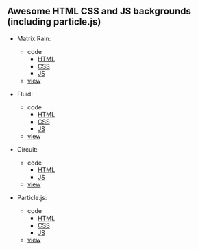 ## Awesome HTML CSS and JS backgrounds (including particle.js)

* Matrix Rain:
    * code
      * [HTML](https://github.com/26prajval98/backgrounds/blob/master/matrix.html)
      * [CSS](https://github.com/26prajval98/backgrounds/blob/master/css/matrix.css)
      * [JS](https://github.com/26prajval98/backgrounds/blob/master/js/matrix.js)
    * [view](https://26prajval98.github.io/backgrounds/matrix.html)

* Fluid:
    * code
      * [HTML](https://github.com/26prajval98/backgrounds/blob/master/fluid.html)
      * [CSS](https://github.com/26prajval98/backgrounds/blob/master/css/fluid.css)
      * [JS](https://github.com/26prajval98/backgrounds/blob/master/js/fluid.js)
    * [view](https://26prajval98.github.io/backgrounds/fluid.html)

* Circuit:
    * code
      * [HTML](https://github.com/26prajval98/backgrounds/blob/master/ciruit.html)
      * [JS](https://github.com/26prajval98/backgrounds/blob/master/js/ciruit.js)
    * [view](https://26prajval98.github.io/backgrounds/circuit.html)

* Particle.js:
    * code
      * [HTML](https://github.com/26prajval98/backgrounds/blob/master/particle.html)
      * [CSS](https://github.com/26prajval98/backgrounds/blob/master/css/particle.css)
      * [JS](https://github.com/26prajval98/backgrounds/blob/master/js/particle.js)
    * [view](https://26prajval98.github.io/backgrounds/particle.html)
    
